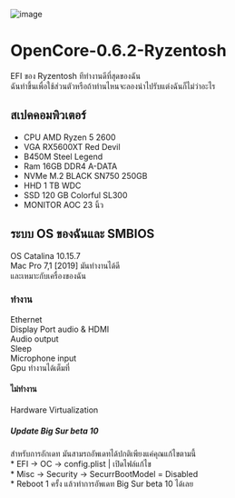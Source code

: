 ![image](https://user-images.githubusercontent.com/12781303/96605153-0fce6d80-1320-11eb-885f-7581a42ad273.png)

<h1>OpenCore-0.6.2-Ryzentosh  </h1>
EFI ของ Ryzentosh ทีทำงานดีที่สุดของฉัน<br>
ฉันทำขึ้นเพื่อใช้ส่วนตัวหรือถ้าท่านไหนจะลองนำไปรับแต่งฉันก็ไม่ว่าอะไร

## สเปคคอมพิวเตอร์
* CPU AMD Ryzen 5 2600<br>
* VGA RX5600XT Red Devil<br>
* B450M Steel Legend<br>
* Ram 16GB DDR4 A-DATA<br>
* NVMe M.2 BLACK SN750 250GB<br> 
* HHD 1 TB WDC<br>
* SSD 120 GB Colorful SL300<br>
* MONITOR AOC 23 นิ้ว

<h2>ระบบ OS ของฉันและ SMBIOS</h2>
OS Catalina 10.15.7<br>
Mac Pro 7,1 [2019] มันทำงานได้ดี<br>
และเหมาะกับเครื่องของฉัน

<h3>ทำงาน</h3>
Ethernet<br>
Display Port audio & HDMI<br>
Audio output<br>
Sleep<br>
Microphone input<br>
Gpu ทำงานได้เต็มที่

<h4>ไม่ทำงาน</h4>
Hardware Virtualization

<h5>Update Big Sur beta 10</h5>
สำหรับการอักเดท มันสามรถอัพเดทได้ปกติเพียงแค่คุณแก้ไขตามนี้<br>
* EFI -> OC -> config.plist | เปิดไฟล์แก้ไข<br>
* Misc -> Security -> SecurrBootModel = Disabled<br>
* Reboot 1 ครั้ง แล้วทำการอัพเดท Big Sur beta 10 ได้เลย